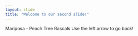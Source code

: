 ```yaml
---
layout: slide
title: "Welcome to our second slide!"
---
```

Mariposa - Peach Tree Rascals
Use the left arrow to go back!
